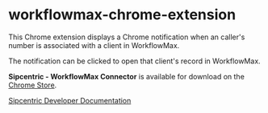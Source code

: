 # workflowmax-chrome-extension

This Chrome extension displays a Chrome notification when an caller's number is associated with a client in WorkflowMax.

The notification can be clicked to open that client's record in WorkflowMax.

**Sipcentric - WorkflowMax Connector** is available for download on the [Chrome Store](https://chrome.google.com/webstore/detail/sipcentric-workflowmax-co/kgiljdhnlenknifclpbmjpcgpjpfmhhf).

[Sipcentric Developer Documentation](https://developer.sipcentric.com)

